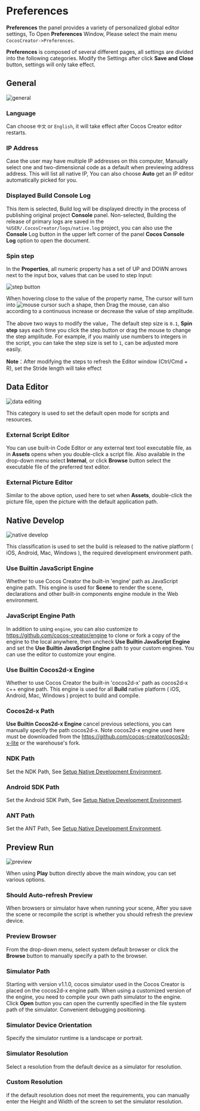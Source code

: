 # Preferences

**Preferences** the panel provides a variety of personalized global editor settings,
To Open **Preferences** Window, Please select the main menu `CocosCreator->Preferences`.

**Preferences** is composed of several different pages, all settings are divided into the following categories.
Modify the Settings after click **Save and Close** button, settings will only take effect.

## General

![general](preferences/general.png)

### Language

Can choose `中文` or `English`, it will take effect after Cocos Creator editor restarts.

### IP Address

Case the user may have multiple IP addresses on this computer,
Manually select one and two-dimensional code as a default when previewing address address.
This will list all native IP, You can also choose **Auto** get an IP editor automatically picked for you.

### Displayed Build Console Log

This item is selected, Build log will be displayed directly in the process of publishing original project **Console** panel.
Non-selected, Building the release of primary logs are saved in the `%USER/.CocosCreator/logs/native.log` project,
you can also use the **Console** Log button in the upper left corner of the panel **Cocos Console Log** option to open the document.


### Spin step

In the **Properties**, all numeric property has a set of UP and DOWN arrows next to the input box,
values that can be used to step Input:

![step button](preferences/step-button.jpg)

When hovering close to the value of the property name, The cursor will turn into ![mouse cursor](preferences/mouse-cursor.jpg) such a shape, then Drag the mouse, can also according to a continuous increase or decrease the value of step amplitude.

The above two ways to modify the value，The default step size is `0.1`,
**Spin step** says each time you click the step button or drag the mouse to change the step amplitude.
For example, if you mainly use numbers to integers in the script, you can take the step size is set to `1`,
can be adjusted more easily.

**Note**：After modifying the steps to refresh the Editor window (Ctrl/Cmd + R), set the Stride length will take effect

## Data Editor

![data editing](preferences/data-editing.png)

This category is used to set the default open mode for scripts and resources.

### External Script Editor

You can use built-in Code Editor or any external text tool executable file, as in **Assets** opens when you double-click
a script file. Also available in the drop-down menu select **Internal**,
or click **Browse** button select the executable file of the preferred text editor.


### External Picture Editor

Similar to the above option, used here to set when **Assets**,
double-click the picture file, open the picture with the default application path.

## Native Develop

![native develop](preferences/native-develop.png)

This classification is used to set the build is released to the native platform ( iOS, Android, Mac, Windows ),
the required development environment path.

### Use Builtin JavaScript Engine

Whether to use Cocos Creator the built-in 'engine' path as JavaScript engine path.
This engine is used for **Scene** to render the scene,
declarations and other built-in components engine module in the Web environment.

### JavaScript Engine Path

In addition to using `engine`, you can also customize to https://github.com/cocos-creator/engine to clone or
fork a copy of the engine to the local anywhere,
then uncheck **Use Builtin JavaScript Engine** and set the **Use Builtin JavaScript Engine** path to
your custom engines. You can use the editor to customize your engine.

### Use Builtin Cocos2d-x Engine

Whether to use Cocos Creator the built-in 'cocos2d-x' path as cocos2d-x c++ engine path.
This engine is used for all **Build** native platform ( iOS, Android, Mac, Windows ) project to build and compile.

### Cocos2d-x Path

**Use Builtin Cocos2d-x Engine** cancel previous selections, you can manually specify the path cocos2d-x.
Note cocos2d-x engine used here must be downloaded from the https://github.com/cocos-creator/cocos2d-x-lite or the warehouse's fork.

### NDK Path

Set the NDK Path, See [Setup Native Development Environment](../../publish/setup-native-development.md).

### Android SDK Path

Set the Android SDK Path, See [Setup Native Development Environment](../../publish/setup-native-development.md).

### ANT Path

Set the ANT Path, See [Setup Native Development Environment](../../publish/setup-native-development.md).


## Preview Run

![preview](preferences/preview.png)

When using **Play** button directly above the main window, you can set various options.

### Should Auto-refresh Preview

When browsers or simulator have when running your scene,
After you save the scene or recompile the script is whether you should refresh the preview device.

### Preview Browser

From the drop-down menu, select system default browser or click the **Browse** button to
manually specify a path to the browser.

### Simulator Path

Starting with version v1.1.0, cocos simulator used in the Cocos Creator is placed on the cocos2d-x engine path.
When using a customized version of the engine, you need to compile your own path simulator to the engine.
Click **Open** button you can open the currently specified in the file system path of the simulator.
Convenient debugging positioning.

### Simulator Device Orientation

Specify the simulator runtime is a landscape or portrait.

### Simulator Resolution

Select a resolution from the default device as a simulator for resolution.

### Custom Resolution

if the default resolution does not meet the requirements,
you can manually enter the Height and Width of the screen to set the simulator resolution.

